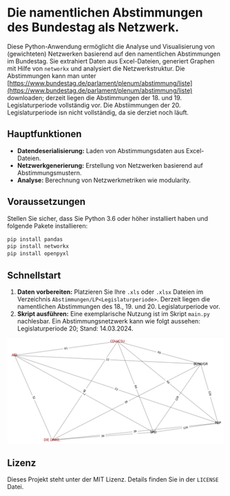 
# Die namentlichen Abstimmungen des Bundestag als Netzwerk.

Diese Python-Anwendung ermöglicht die Analyse und Visualisierung von (gewichteten) Netzwerken basierend auf den namentlichen Abstimmungen im Bundestag. Sie extrahiert Daten aus Excel-Dateien, generiert Graphen mit Hilfe von `networkx` und analysiert die Netzwerkstruktur. Die Abstimmungen kann man unter [https://www.bundestag.de/parlament/plenum/abstimmung/liste](https://www.bundestag.de/parlament/plenum/abstimmung/liste) downloaden; derzeit liegen die Abstimmungen der 18. und 19. Legislaturperiode vollständig vor. Die Abstiimmungen der 20. Legislaturperiode isn nicht vollständig, da sie derziet noch läuft.

## Hauptfunktionen

- **Datendeserialisierung:** Laden von Abstimmungsdaten aus Excel-Dateien.
- **Netzwerkgenerierung:** Erstellung von Netzwerken basierend auf Abstimmungsmustern.
- **Analyse:** Berechnung von Netzwerkmetriken wie modularity.

## Voraussetzungen

Stellen Sie sicher, dass Sie Python 3.6 oder höher installiert haben und folgende Pakete installieren:

```bash
pip install pandas
pip install networkx
pip install openpyxl
```

## Schnellstart

1. **Daten vorbereiten:** Platzieren Sie Ihre `.xls` oder `.xlsx` Dateien im Verzeichnis `Abstimmungen/LP<Legislaturperiode>`. Derzeit liegen die namentlichen Abstimmungen des 18., 19. und 20. Legislaturperiode vor.
2. **Skript ausführen:** Eine exemplarische Nutzung ist im Skript `main.py` nachlesbar. Ein Abstimmungsnetzwerk kann wie folgt aussehen: Legislaturperiode 20; Stand: 14.03.2024.
   
![Ein visualisiertes Abstimmungsnetzwerk.](public/Figure_1.PNG)


## Lizenz

Dieses Projekt steht unter der MIT Lizenz. Details finden Sie in der `LICENSE` Datei.
